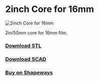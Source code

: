 <!---
	MATERIAL="yellow_plastic"
-->

# 2inch Core for 16mm

![2inch Core for 16mm](./2in_core.jpg)

2in/50mm core for 16mm film. 

### [Download STL](./2in_core.stl/download)

### [Download SCAD](./2in_core.scad/download)

### [Buy on Shapeways](https://links.sixteenmillimeter.com/rkmDG9pD)